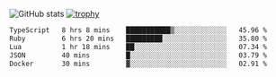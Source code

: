 ![GitHub stats](https://github-readme-stats.vercel.app/api?username=ksk001100&show_icons=true&theme=tokyonight)
[![trophy](https://github-profile-trophy.vercel.app/?username=ksk001100&theme=onedark)](https://github.com/ryo-ma/github-profile-trophy)

<!--START_SECTION:waka-->

```txt
TypeScript   8 hrs 8 mins    ███████████▒░░░░░░░░░░░░░   45.96 %
Ruby         6 hrs 20 mins   █████████░░░░░░░░░░░░░░░░   35.80 %
Lua          1 hr 18 mins    ██░░░░░░░░░░░░░░░░░░░░░░░   07.34 %
JSON         40 mins         █░░░░░░░░░░░░░░░░░░░░░░░░   03.79 %
Docker       30 mins         ▓░░░░░░░░░░░░░░░░░░░░░░░░   02.91 %
```

<!--END_SECTION:waka-->
